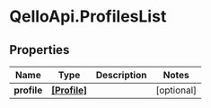 # QelloApi.ProfilesList

## Properties
Name | Type | Description | Notes
------------ | ------------- | ------------- | -------------
**profile** | [**[Profile]**](Profile.md) |  | [optional] 


